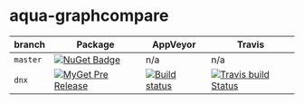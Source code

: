 # aqua-graphcompare

| branch | Package | AppVeyor | Travis |
| --- | --- | --- | --- |
| `master` | [![NuGet Badge](https://buildstats.info/nuget/aqua-graphcompare?includePreReleases=true)](http://www.nuget.org/packages/aqua-graphcompare) | n/a | n/a |
| `dnx` | [![MyGet Pre Release](http://img.shields.io/myget/aqua/v/aqua-graphcompare.svg?style=flat-square)](https://www.myget.org/feed/aqua/package/nuget/aqua-graphcompare) | [![Build status](https://ci.appveyor.com/api/projects/status/se738mykuhel4b3q/branch/dnx?svg=true)](https://ci.appveyor.com/project/6bee/aqua-graphcompare/branch/dnx) | [![Travis build Status](https://travis-ci.org/6bee/aqua-graphcompare.svg?branch=dnx)](https://travis-ci.org/6bee/aqua-graphcompare?branch=dnx) |

